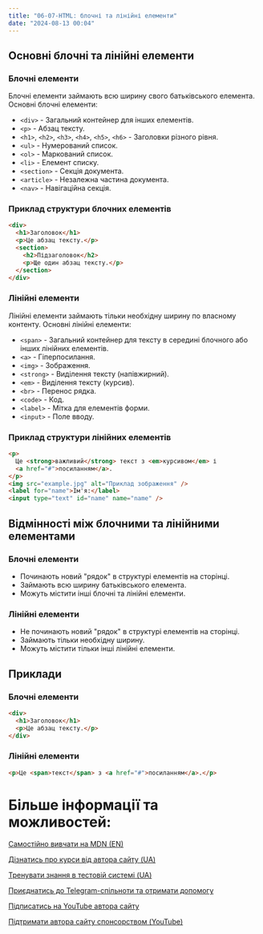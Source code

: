 ```yaml
---
title: "06-07-HTML: блочні та лінійні елементи"
date: "2024-08-13 00:04"
---
```


## Основні блочні та лінійні елементи

### Блочні елементи

Блочні елементи займають всю ширину свого батьківського елемента. Основні блочні елементи:

- `<div>` - Загальний контейнер для інших елементів.
- `<p>` - Абзац тексту.
- `<h1>`, `<h2>`, `<h3>`, `<h4>`, `<h5>`, `<h6>` - Заголовки різного рівня.
- `<ul>` - Нумерований список.
- `<ol>` - Маркований список.
- `<li>` - Елемент списку.
- `<section>` - Секція документа.
- `<article>` - Незалежна частина документа.
- `<nav>` - Навігаційна секція.

### Приклад структури блочних елементів

```html
<div>
  <h1>Заголовок</h1>
  <p>Це абзац тексту.</p>
  <section>
    <h2>Підзаголовок</h2>
    <p>Ще один абзац тексту.</p>
  </section>
</div>
```

### Лінійні елементи

Лінійні елементи займають тільки необхідну ширину по власному контенту. Основні лінійні елементи:

- `<span>` - Загальний контейнер для тексту в середині блочного або інших лінійних елементів.
- `<a>` - Гіперпосилання.
- `<img>` - Зображення.
- `<strong>` - Виділення тексту (напівжирний).
- `<em>` - Виділення тексту (курсив).
- `<br>` - Перенос рядка.
- `<code>` - Код.
- `<label>` - Мітка для елементів форми.
- `<input>` - Поле вводу.

### Приклад структури лінійних елементів

```html
<p>
  Це <strong>важливий</strong> текст з <em>курсивом</em> і
  <a href="#">посиланням</a>.
</p>
<img src="example.jpg" alt="Приклад зображення" />
<label for="name">Ім'я:</label>
<input type="text" id="name" name="name" />
```

## Відмінності між блочними та лінійними елементами

### Блочні елементи

- Починають новий "рядок" в структурі елементів на сторінці.
- Займають всю ширину батьківського елемента.
- Можуть містити інші блочні та лінійні елементи.

### Лінійні елементи

- Не починають новий "рядок" в структурі елементів на сторінці.
- Займають тільки необхідну ширину.
- Можуть містити тільки інші лінійні елементи.

## Приклади

### Блочні елементи

```html
<div>
  <h1>Заголовок</h1>
  <p>Це абзац тексту.</p>
</div>
```

### Лінійні елементи

```html
<p>Це <span>текст</span> з <a href="#">посиланням</a>.</p>
```

# Більше інформації та можливостей:

[Самостійно вивчати на MDN (EN)](https://developer.mozilla.org/en-US/curriculum/)

[Дізнатись про курси від автора сайту (UA)](https://learningtogetherua.github.io/courses/)

[Тренувати знання в тестовій системі (UA)](https://testeducatorua.github.io/itest/)

[Приєднатись до Telegram-спільноти та отримати допомогу](https://t.me/profrontendua)

[Підписатись на YouTube автора сайту](https://www.youtube.com/@itmentor)

[Підтримати автора сайту спонсорством (YouTube)](https://www.youtube.com/channel/UCo8KNXmB8Yb_07FzwCL6HgQ/join)
